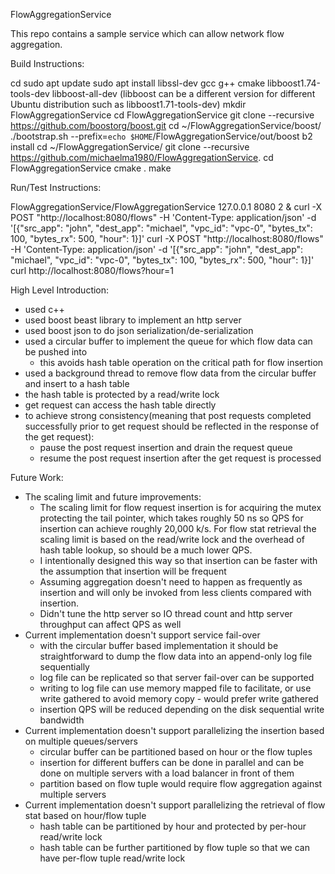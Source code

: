 FlowAggregationService

This repo contains a sample service which can allow network flow aggregation.

Build Instructions:

cd
sudo apt update
sudo apt install libssl-dev gcc g++ cmake libboost1.74-tools-dev libboost-all-dev
(libboost can be a different version for different Ubuntu distribution such as libboost1.71-tools-dev)
mkdir FlowAggregationService
cd FlowAggregationService
git clone --recursive https://github.com/boostorg/boost.git
cd ~/FlowAggregationService/boost/
./bootstrap.sh --prefix=`echo $HOME`/FlowAggregationService/out/boost
b2 install
cd ~/FlowAggregationService/
git clone --recursive https://github.com/michaelma1980/FlowAggregationService.
cd FlowAggregationService
cmake .
make

Run/Test Instructions:

FlowAggregationService/FlowAggregationService 127.0.0.1 8080 2 &
curl -X POST "http://localhost:8080/flows" -H 'Content-Type: application/json' -d '[{"src_app": "john", "dest_app": "michael", "vpc_id": "vpc-0", "bytes_tx": 100, "bytes_rx": 500, "hour": 1}]'
curl -X POST "http://localhost:8080/flows" -H 'Content-Type: application/json' -d '[{"src_app": "john", "dest_app": "michael", "vpc_id": "vpc-0", "bytes_tx": 100, "bytes_rx": 500, "hour": 1}]'
curl http://localhost:8080/flows?hour=1


High Level Introduction:

- used c++
- used boost beast library to implement an http server
- used boost json to do json serialization/de-serialization
- used a circular buffer to implement the queue for which flow data can be pushed into
  - this avoids hash table operation on the critical path for flow insertion
- used a background thread to remove flow data from the circular buffer and insert to a hash table
- the hash table is protected by a read/write lock
- get request can access the hash table directly
- to achieve strong consistency(meaning that post requests completed successfully prior to get request should be reflected in the response of the get request):
  - pause the post request insertion and drain the request queue
  - resume the post request insertion after the get request is processed

Future Work:

- The scaling limit and future improvements:
  - The scaling limit for flow request insertion is for acquiring the mutex protecting the tail pointer, which takes roughly 50 ns so QPS for insertion can achieve roughly 20,000 k/s. For flow stat retrieval the scaling limit is based on the read/write lock and the overhead of hash table lookup, so should be a much lower QPS. 
  - I intentionally designed this way so that insertion can be faster with the assumption that insertion will be frequent
  - Assuming aggregation doesn't need to happen as frequently as insertion and will only be invoked from less clients compared with insertion.
  - Didn't tune the http server so IO thread count and http server throughput can affect QPS as well
- Current implementation doesn't support service fail-over
  - with the circular buffer based implementation it should be straightforward to dump the flow data into an append-only log file sequentially
  - log file can be replicated so that server fail-over can be supported
  - writing to log file can use memory mapped file to facilitate, or use write gathered to avoid memory copy - would prefer write gathered
  - insertion QPS will be reduced depending on the disk sequential write bandwidth
- Current implementation doesn't support parallelizing the insertion based on multiple queues/servers
  - circular buffer can be partitioned based on hour or the flow tuples
  - insertion for different buffers can be done in parallel and can be done on multiple servers with a load balancer in front of them
  - partition based on flow tuple would require flow aggregation against multiple servers
- Current implementation doesn't support parallelizing the retrieval of flow stat based on hour/flow tuple
  - hash table can be partitioned by hour and protected by per-hour read/write lock
  - hash table can be further partitioned by flow tuple so that we can have per-flow tuple read/write lock
